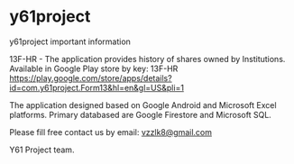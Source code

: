 # y61project
y61project important information


13F-HR - The application provides history of shares owned by Institutions.
Available in Google Play store by key: 13F-HR
https://play.google.com/store/apps/details?id=com.y61project.Form13&hl=en&gl=US&pli=1

The application designed based on Google Android and Microsoft Excel platforms.
Primary databased are Google Firestore and Microsoft SQL.

Please fill free contact us by email: vzzlk8@gmail.com

Y61 Project team.

